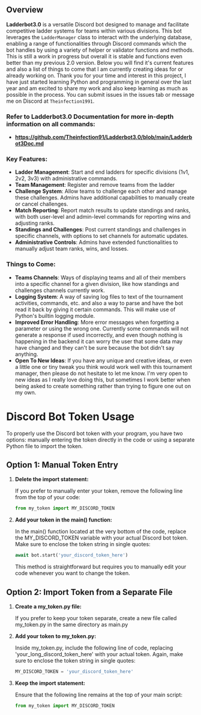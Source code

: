 ## Overview
**Ladderbot3.0** is a versatile Discord bot designed to manage and facilitate competitive ladder systems for teams within various divisions. This bot leverages the `LadderManager` class to interact with the underlying database, enabling a range of functionalities through Discord commands which the bot handles by using a variety of helper or validator functions and methods. This is still a work in progress but overall it is stable and functions even better than my previous 2.0 version. Below you will find it's current features and also a list of things to come that I am currently creating ideas for or already working on. Thank you for your time and interest in this project, I have just started learning Python and programming in general over the last year and am excited to share my work and also keep learning as much as possible in the process. You can submit issues in the issues tab or message me on Discord at `Theinfection1991`.

### **Refer to Ladderbot3.0 Documentation for more in-depth information on all commands:** 
- **https://github.com/Theinfection91/Ladderbot3.0/blob/main/Ladderbot3Doc.md**

### Key Features:

- **Ladder Management**: Start and end ladders for specific divisions (1v1, 2v2, 3v3) with administrative commands.
- **Team Management**: Register and remove teams from the ladder
- **Challenge System**: Allow teams to challenge each other and manage these challenges. Admins have additional capabilities to manually create or cancel challenges.
- **Match Reporting**: Report match results to update standings and ranks, with both user-level and admin-level commands for reporting wins and adjusting ranks.
- **Standings and Challenges**: Post current standings and challenges in specific channels, with options to set channels for automatic updates.
- **Administrative Controls**: Admins have extended functionalities to manually adjust team ranks, wins, and losses.

### Things to Come:

- **Teams Channels**: Ways of displaying teams and all of their members into a specific channel for a given division, like how standings and challenges channels currently work.
- **Logging System**: A way of saving log files to text of the tournament activities, commands, etc. and also a way to parse and have the bot read it back by giving it certain commands. This will make use of Python's builtin logging module.
- **Improved Error Handling**: More error messages when forgetting a parameter or using the wrong one. Currently some commands will not generate a response if used incorrectly, and even though nothing is happening in the backend it can worry the user that some data may have changed and they can't be sure because the bot didn't say anything.
- **Open To New Ideas**: If you have any unique and creative ideas, or even a little one or tiny tweak you think would work well with this tournament manager, then please do not hesitate to let me know. I'm very open to new ideas as I really love doing this, but sometimes I work better when being asked to create something rather than trying to figure one out on my own.

# Discord Bot Token Usage

To properly use the Discord bot token with your program, you have two options: manually entering the token directly in the code or using a separate Python file to import the token.

## Option 1: Manual Token Entry

1. **Delete the import statement:**

   If you prefer to manually enter your token, remove the following line from the top of your code:
   
   ```python
   from my_token import MY_DISCORD_TOKEN

2. **Add your token in the main() function:**

   In the main() function located at the very bottom of the code, replace the MY_DISCORD_TOKEN variable with your actual Discord bot token. Make sure to enclose the token string in single quotes:

   ```python
   await bot.start('your_discord_token_here')
   ```
   This method is straightforward but requires you to manually edit your code whenever you want to change the token.

## Option 2: Import Token from a Separate File

1. **Create a my_token.py file:**

   If you prefer to keep your token separate, create a new file called my_token.py in the same directory as main.py

2. **Add your token to my_token.py:**

   Inside my_token.py, include the following line of code, replacing 'your_long_discord_token_here' with your actual token. Again, make sure to enclose the token string in single quotes:

   ```python
   MY_DISCORD_TOKEN = 'your_discord_token_here'
   ```

3. **Keep the import statement:**

   Ensure that the following line remains at the top of your main script:

   ```python
   from my_token import MY_DISCORD_TOKEN
   ```
